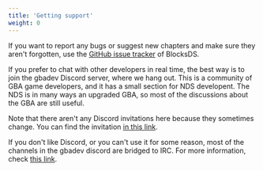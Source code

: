 ```yaml
---
title: 'Getting support'
weight: 0
---
```


If you want to report any bugs or suggest new chapters and make sure they aren't
forgotten, use the [GitHub issue tracker](https://github.com/blocksds/sdk/issues)
of BlocksDS.

If you prefer to chat with other developers in real time, the best way is to
join the gbadev Discord server, where we hang out. This is a community of GBA
game developers, and it has a small section for NDS developent. The NDS is in
many ways an upgraded GBA, so most of the discussions about the GBA are still
useful.

Note that there aren't any Discord invitations here because they sometimes
change. You can find the invitation [in this link](https://gbadev.net).

If you don't like Discord, or you can't use it for some reason, most of the
channels in the gbadev discord are bridged to IRC. For more information, check
[this link](https://gbadev.net/chat.html).
